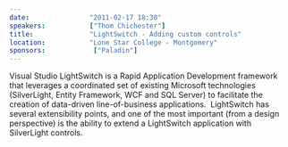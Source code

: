 ```yaml
---
date:               "2011-02-17 18:30"
speakers:           ["Thom Chichester"]
title:              "LightSwitch - Adding custom controls"
location:           "Lone Star College - Montgomery"
sponsors:            ["Paladin"]
---
```

Visual Studio LightSwitch is a Rapid Application Development framework that leverages a coordinated set of existing Microsoft technologies (SilverLight, Entity Framework, WCF and SQL Server) to facilitate the creation of data-driven line-of-business applications.&nbsp; LightSwitch has several extensibility points, and one of the most important (from a design perspective) is the ability to extend a LightSwitch application with SilverLight controls.
